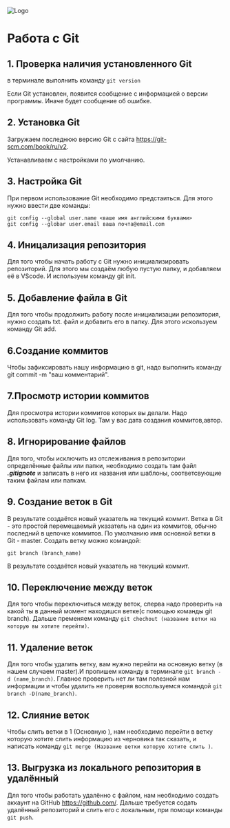 ![Logo](Git-Logo-1788C.png)
# Работа с Git

## 1. Проверка наличия установленного Git
в терминале выполнить команду `git version`

Если Git установлен, появится сообщение с информацией о версии программы. Иначе будет сообщение об ошибке. 

## 2. Установка Git
Загружаем последнюю версию Git с сайта  https://git-scm.com/book/ru/v2.

Устанавливаем с настройками по умолчанию.
## 3. Настройка Git 
При  первом использование Git необходимо предстаиться. Для этого нужно ввести две команды:
```
git config --global user.name <ваше имя английскими буквами>
git config --globar user.email ваша почта@email.com
```
## 4. Иницализация репозитория
Для того чтобы начать работу с Git нужно инициализировать репозиторий. Для этого мы создаём любую пустую папку, и добавляем её в VScode. И используем команду git init.
## 5. Добавление файла в Git 
Для того чтобы продолжить работу после инициализации репозитория, нужно создать txt. файл и добавить его в папку.
Для этого искользуем команду Git add. 
## 6.Создание коммитов 
Чтобы зафиксировать нашу информацию в git, надо выполнить команду git commit -m "ваш комментарий".
## 7.Просмотр истории коммитов 
Для просмотра истории коммитов которых вы делали. Надо использовать команду Git log. Там у вас дата создания коммитов,автор.

## 8. Игнорирование файлов 
Для того, чтобы исключить из отслеживания в репозитории определённые файлы или папки, необходимо создать там файл ***.gitignote*** и записать в него их названия или шаблоны, соответсвующие таким файлам или папкам. 

## 9. Создание веток в Git

В результате создаётся новый указатель на текущий коммит.
Ветка в Git - это простой перемещаемый указатель на один из коммитов, обычно последний в цепочке коммитов.
По умолчанию   имя  основной ветки в Git - master.
Создать ветку можно командой:
```
git branch (branch_name)
```
В результате создаётся новый указатель на текущий коммит.

## 10. Переключение между веток 
Для того чтобы переключиться между веток, сперва надо проверить на какой ты в данный момент находишся ветке(с помощью команды git branch). 
Дальше пременяем команду `git chechout (название ветки на которую вы хотите перейти)`.
## 11. Удаление веток 
Для того чтобы удалить ветку, вам нужно перейти на основную ветку (в нашем случаем master).И пропишем команду в терминале `git branch -d (name_branch)`.
Главное проверить нет ли там полезной нам информации и чтобы удалить не проверяя воспользуемся командой `git branch -D(name_branch)`.
## 12. Слияние веток 
Чтобы слить ветки в 1 (Основную ), нам необходимо перейти в ветку которую хотите слить информацию из черновика так сказать, и написать команду `git merge (Название ветки которую хотите слить )`.
## 13. Выгрузка из локального репозитория в удалённый

Для того чтобы работать удалённо с файлом, нам необходимо создать аккаунт на GitHub https://github.com/. Дальше требуется содать удалённый репозиторий и слить его с локальным, при помощи команды `git push`.
 
